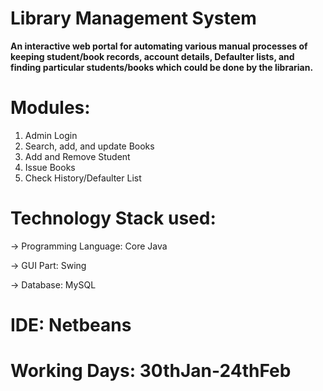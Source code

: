 # Library Management System

**An interactive web portal for automating various manual processes of keeping student/book records, account details, Defaulter lists, and finding particular students/books which could be done by the librarian.**

# Modules:

1. Admin Login
2. Search, add, and update Books
3. Add and Remove Student
4. Issue Books
5. Check History/Defaulter List

# Technology Stack used:

-> Programming Language: Core Java 

-> GUI Part: Swing

-> Database: MySQL

# IDE: Netbeans

# Working Days: 30thJan-24thFeb
